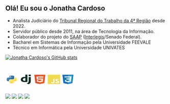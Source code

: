## Olá! Eu sou o Jonatha Cardoso

- Analista Judiciário do [Tribunal Regional do Trabalho da 4ª Região](https://www.trt4.jus.br/portais/trt4) desde 2022.
- Servidor público desde 2011, na área de Tecnologia da Informação.
- Colaborador do projeto do [SAAP](https://github.com/interlegis/saap) ([Interlegis](https://github.com/interlegis)/Senado Federal).
- Bacharel em Sistemas de Informação pela Universidade FEEVALE
- Técnico em Informática pela Universidade UNIVATES

[![Jonatha Cardoso's GitHub stats](https://github-readme-stats.vercel.app/api?username=ojonathacardoso&show_icons=true&theme=dark)](https://github.com/ojonathacardoso/github-readme-stats)

 ##
<div style="display: inline_block"><br>
  <img align="center" alt="Python" height="30" width="40" src="https://raw.githubusercontent.com/devicons/devicon/master/icons/python/python-original.svg">
  <img align="center" alt="Django" height="30" width="40" src="https://raw.githubusercontent.com/devicons/devicon/master/icons/django/django-plain.svg">
  <img align="center" alt="HTML" height="30" width="40" src="https://raw.githubusercontent.com/devicons/devicon/master/icons/html5/html5-original.svg">
  <img align="center" alt="Js" height="30" width="40" src="https://raw.githubusercontent.com/devicons/devicon/master/icons/javascript/javascript-plain.svg">  
  <img align="center" alt="CSS" height="30" width="40" src="https://raw.githubusercontent.com/devicons/devicon/master/icons/css3/css3-original.svg">
</div>
  
  ##
 
<div> 
  <a href="https://instagram.com/ojonathacardoso" target="_blank"><img src="https://img.shields.io/badge/-Instagram-%23E4405F?style=for-the-badge&logo=instagram&logoColor=white" target="_blank"></a>
 <a href="https://discordapp.com/users/994733711159468033" target="_blank"><img src="https://img.shields.io/badge/Discord-7289DA?style=for-the-badge&logo=discord&logoColor=white" target="_blank"></a> 
  <a href = "mailto:ojonathacardoso@gmail.com"><img src="https://img.shields.io/badge/-Gmail-%23333?style=for-the-badge&logo=gmail&logoColor=white" target="_blank"></a>
  <a href="https://www.linkedin.com/in/jonathacardoso" target="_blank"><img src="https://img.shields.io/badge/-LinkedIn-%230077B5?style=for-the-badge&logo=linkedin&logoColor=white" target="_blank"></a> 
  
</div>
